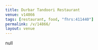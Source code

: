 ```yaml
---
title: Durbar Tandoori Restaurant
venue: v14866
tags: [restaurant, food, "fhrs:411440"]
permalink: /v/14866/
layout: venue
---
```

null
